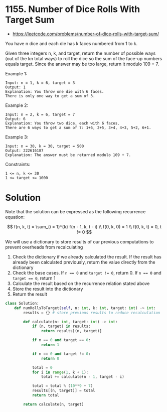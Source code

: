 # 1155. Number of Dice Rolls With Target Sum

-   https://leetcode.com/problems/number-of-dice-rolls-with-target-sum/

You have n dice and each die has k faces numbered from 1 to k.

Given three integers n, k, and target, return the number of possible ways (out of the kn total ways) to roll the dice so the sum of the face-up numbers equals target. Since the answer may be too large, return it modulo 109 + 7.

Example 1:

```
Input: n = 1, k = 6, target = 3
Output: 1
Explanation: You throw one die with 6 faces.
There is only one way to get a sum of 3.
```

Example 2:

```
Input: n = 2, k = 6, target = 7
Output: 6
Explanation: You throw two dice, each with 6 faces.
There are 6 ways to get a sum of 7: 1+6, 2+5, 3+4, 4+3, 5+2, 6+1.
```

Example 3:

```
Input: n = 30, k = 30, target = 500
Output: 222616187
Explanation: The answer must be returned modulo 109 + 7.
```

Constraints:

```
1 <= n, k <= 30
1 <= target <= 1000
```

# Solution

Note that the solution can be expressed as the following recurrence equation:

$$
f(n, k, t) = \sum_{i = 1}^{k} f(n - 1, k, t - i) \\
f(0, k, 0) = 1 \\
f(0, k, t) = 0, t != 0
$$

We will use a dictionary to store results of our previous computations to prevent overheads from recalculating

1. Check the dictionary if we already calculated the result. If the result has already been calculated previously, return the value directly from the dictionary
2. Check the base cases. If `n == 0` and `target != 0`, return 0. If `n == 0` and `target == 0`, return 1
3. Calculate the result based on the recurrence relation stated above
4. Store the result into the dictionary
5. Return the result

```python
class Solution:
    def numRollsToTarget(self, n: int, k: int, target: int) -> int:
        results = {} # store previous results to reduce recalculation

        def calculate(n: int, target: int) -> int:
            if (n, target) in results:
                return results[(n, target)]

            if n == 0 and target == 0:
                return 1

            if n == 0 and target != 0:
                return 0

            total = 0
            for i in range(1, k + 1):
                total += calculate(n - 1, target - i)

            total = total % (10**9 + 7)
            results[(n, target)] = total
            return total

        return calculate(n, target)
```
